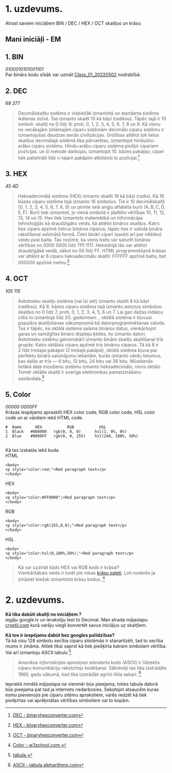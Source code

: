 # 1. uzdevums.  
Atrast saviem iniciāļiem BIN / DEC / HEX / OCT skaitļus un krāsu  

## Mani iniciāļi - **EM**   
  
## 1. BIN    
*0100010101001101*  
Par bināro kodu sīkāk var uzināt [Class_01_20220502](https://github.com/EdijsM/Dialogs_AB_js/tree/main/Class_01_20220502) nodrabībā.

## 2. DEC 
*69 377*  
> Decimālskaitļu sistēma ir visbiežāk izmantotā un standarta sistēma ikdienas dzīvē. Tas izmanto skaitli 10 kā bāzi (radiksu). Tāpēc tajā ir 10 simboli: skaitļi no 0 līdz 9; proti, 0, 1, 2, 3, 4, 5, 6, 7, 8 un 9.
>Kā vienu no vecākajām zināmajām ciparu sistēmām decimālo ciparu sistēmu ir izmantojušas daudzas senās civilizācijas. Grūtības attēlot ļoti lielus skaitļus decimālajā sistēmā tika pārvarētas, izmantojot hinduistu-arābu ciparu sistēmu. Hindu-arābu ciparu sistēma piešķir cipariem pozīcijas, un šī metode darbojas, izmantojot 10. bāzes pakāpju; cipari tiek palielināti līdz n-tajam pakāpim atbilstoši to pozīcijai.[^3]


## 3. HEX    
*45 4D*  
> Heksadecimālā sistēma (HEX) izmanto skaitli 16 kā bāzi (radix). Kā 16 bāzes ciparu sistēma tajā izmanto 16 simbolus. Tie ir 10 decimālskaitļi (0, 1, 2, 3, 4, 5, 6, 7, 8, 9) un pirmie seši angļu alfabēta burti (A, B, C, D, E, F). Burti tiek izmantoti, jo vienā simbolā ir jāattēlo vērtības 10, 11, 12, 13, 14 un 15.
> Hex tiek izmantots matemātikā un informācijas tehnoloģijās kā draudzīgāks veids, kā attēlot bināros skaitļus. Katrs hex cipars apzīmē četrus bināros ciparus; tāpēc hex ir valoda bināra rakstīšanai saīsinātā formā.
> Četri bināri cipari (saukti arī par nibbles) veido pusi baita. Tas nozīmē, ka viens baits var saturēt bināras vērtības no 0000 0000 līdz 1111 1111. Hekstārijā tās var attēlot draudzīgākā veidā, sākot no 00 līdz FF.
> HTML programmēšanā krāsas var attēlot ar 6 ciparu heksadecimālu skaitli: FFFFFF apzīmē baltu, bet 000000 apzīmē melnu.[^4]  

## 4. OCT  
*105 115* 

>Astotnieku skaitļu sistēma (vai īsi okt) izmanto skaitli 8 kā bāzi (radiksu). Kā 8. bāzes ciparu sistēma tajā izmanto astoņus simbolus: skaitļus no 0 līdz 7, proti, 0, 1, 2, 3, 4, 5, 6 un 7. Lai gan dažas indiāņu ciltis to izmantoja līdz 20. gadsimtam. , oktālā sistēma ir kļuvusi populāra skaitļošanas sākumposmā kā datorprogrammēšanas valoda. Tas ir tāpēc, ka oktālā sistēma saīsina bināros datus, vienkāršojot garas un sarežģītas bināro displeju ķēdes, ko izmanto datori.
>Astotnieku sistēmu galvenokārt izmanto bināro skaitļu skaitīšanai trīs grupās: Katrs oktālais cipars apzīmē trīs bināros ciparus. Tā kā 8 ir 2 līdz trešajai pakāpei (2 trešajā pakāpē), oktālā sistēma kļuva par perfektu binārā saīsinājumu iekārtām, kurās izmanto vārdu lielumus, kas dalās ar trīs — 6 bitu, 12 bitu, 24 bitu vai 36 bitu. Mūsdienās lielākā daļa mūsdienu sistēmu izmanto heksadecimālo, nevis oktālo. Tomēr oktālie skaitļi ir svarīga elektronikas pamatzināšanu sastāvdaļa.[^5]

## 5. Color  
*00000 0000FF*  
Krāsas iespējams aprasktīt HEX color code, RGB color code, HSL color code un ar vārdiem iekš HTML code.  
```  
#  Name      HEX           RGB           HSL
1  Black   #000000   rgb(0, 0, 0)      hsl(1, 0%, 0%)
2  Blue    #0000FF   rgb(0, 0, 255)    hsl(240, 100%, 50%)
  
```  
Kā tas izskatās iekš koda.  
  HTML
  ```
  <body>
  <p style="color:red;">Red paragraph text</p>
  </body>
  ```  
  
  HEX
  ```
  <body>
  <p style="color:#FF0000";>Red paragraph text</p>
  </body>
  ```

  RGB  
  ```
  <body>
  <p style="color:rgb(255,0,0);">Red paragraph text</p>
  </body>
  ```  

  HSL
  ```
  <body>
  <p style="color:hsl(0,100%,50%);">Red paragraph text</p>
  </body>
```
  
 > Kā var uzzināt kāds HEX vai RGB kods ir krāsai?  
 Vienkāršākais veids ir turēt pie rokas [krāsu paleti](https://htmlcolorcodes.com/color-names/). Ļoti noderēs ja zināsiet biežak izmantotot krāsu kodus. [^6] 

# 2. uzdevums.  
**Kā tika dabūti skaitļi no iniciāļiem ?**   
iegāju google.lv un ierakstiju text to Decimal. Man atrada mājaslapu [cryptii.com](https://cryptii.com/pipes/text-decimal) kurā varēju viegli konvertēt savus iniciāļus uz skaitļiem.   

**Kā tos ir iespējams dabūt bez googles palīdzības?**  
Tā kā visu 128 simbolu secība ciparu sitstēmās ir stanartizēti, tad to secība mums ir zināma.  Atliek tikai saprst kā tiek piešķirta katram simbolam vērtība.  Vai arī izmantoju ASCII tabulu [^1]. 
> *Amerikas informācijas apmaiņas standarta kods* (ASCII) ir līdzeklis ciparu komunikāciju rakstzīmju kodēšanai. Sākotnēji tas tika izstrādāts 1960. gadu sākumā, kad tika izstrādāti agrīni tīkla sakari. [^2]  

Iepriekš minētā mājaslapa ne vienmēr būs pieejama, toties tabula datorā būs pieejama pat tad ja internets nedarbosies. Sekotojot atsaucēm kuras esmu pievienojis pie ciparu sitēmu aprakstiem, varēs redzēt kā tiek piešķirtas vai aprēķinātas vērtības simboliem vai to kopām.

  
[^1]: [ tabula ](/../main/assets/images/ascii-table-alpharithms-scaled.jpg)  
[^2]: [ASCII - tabula alpharithms.com](https://www.alpharithms.com/ascii-table-512119/)  
[^3]: [DEC - binaryhexconverter.com](https://www.binaryhexconverter.com/ascii-text-to-decimal-converter)  
[^4]: [HEX - binaryhexconverter.com](https://www.binaryhexconverter.com/ascii-text-to-hex-converter)    
[^5]: [OCT - binaryhexconverter.com](https://www.binaryhexconverter.com/binary-to-octal-converter)  
[^6]: [Color - w3school.com ](https://www.w3schools.com/colors/)